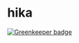 # hika

[![Greenkeeper badge](https://badges.greenkeeper.io/spielhoelle/luca.svg)](https://greenkeeper.io/)
